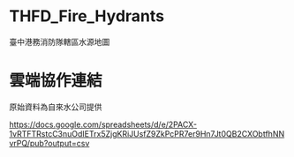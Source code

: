 # THFD_Fire_Hydrants
臺中港務消防隊轄區水源地圖

# 雲端協作連結
原始資料為自來水公司提供

https://docs.google.com/spreadsheets/d/e/2PACX-1vRTFTRstcC3nuOdIETrx5ZjgKRiJUsfZ9ZkPcPR7er9Hn7Jt0QB2CXObtfhNNvrPQ/pub?output=csv
